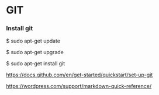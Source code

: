 # GIT

### Install git

$ sudo apt-get update

$ sudo apt-get upgrade

$ sudo apt-get install git

https://docs.github.com/en/get-started/quickstart/set-up-git

https://wordpress.com/support/markdown-quick-reference/
